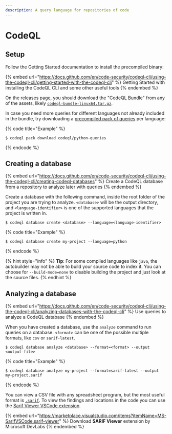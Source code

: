 ```yaml
---
description: A query language for repositories of code
---
```


# CodeQL

## Setup

Follow the Getting Started documentation to install the precompiled binary:

{% embed url="https://docs.github.com/en/code-security/codeql-cli/using-the-codeql-cli/getting-started-with-the-codeql-cli" %}
Getting Started with installing the CodeQL CLI and some other useful tools
{% endembed %}

On the releases page, you should download the "CodeQL Bundle" from any of the assets, likely [`codeql-bundle-linux64.tar.gz`](https://github.com/github/codeql-action/releases/download/latest/codeql-bundle-linux64.tar.gz).&#x20;

In case you need more queries for different languages not already included in the bundle, try downloading a [precompiled pack of queries](https://docs.github.com/en/code-security/codeql-cli/getting-started-with-the-codeql-cli/setting-up-the-codeql-cli#testing-the-codeql-cli-configuration) per language:

{% code title="Example" %}
```shell-session
$ codeql pack download codeql/python-queries
```
{% endcode %}

## Creating a database

{% embed url="https://docs.github.com/en/code-security/codeql-cli/using-the-codeql-cli/creating-codeql-databases" %}
Create a CodeQL database from a repository to analyze later with queries
{% endembed %}

Create a database with the following command, inside the root folder of the project you are trying to analyze. `<database>` will be the output directory, and `<language-identifier>` is one of the supported languages that the project is written in.&#x20;

```shell-session
$ codeql database create <database> --language=<language-identifier>
```

{% code title="Example" %}
```shell-session
$ codeql database create my-project --language=python
```
{% endcode %}

{% hint style="info" %}
**Tip**: For some compiled languages like `java`, the autobuilder may not be able to build your source code to index it. You can choose for `--build-mode=none` to disable building the project and just look at the source files.
{% endhint %}

## Analyzing a database

{% embed url="https://docs.github.com/en/code-security/codeql-cli/using-the-codeql-cli/analyzing-databases-with-the-codeql-cli" %}
Use queries to analyze a CodeQL database
{% endembed %}

When you have created a database, use the `analyze` command to run queries on a database. `<format>` can be one of the possible multiple formats, like `csv` or `sarif-latest`.

```shell-session
$ codeql database analyze <database> --format=<format> --output <output-file>
```

{% code title="Example" %}
```shell-session
$ codeql database analyze my-project --format=sarif-latest --output my-project.sarif
```
{% endcode %}

You can view a CSV file with any spreadsheet program, but the most useful format is [`.sarif`](https://docs.github.com/en/code-security/codeql-cli/codeql-cli-reference/sarif-output). To view the findings and locations in the code you can use the [Sarif Viewer VSCode extension](https://github.com/microsoft/sarif-vscode-extension).

{% embed url="https://marketplace.visualstudio.com/items?itemName=MS-SarifVSCode.sarif-viewer" %}
Download **SARIF Viewer** extension by Microsoft DevLabs
{% endembed %}
